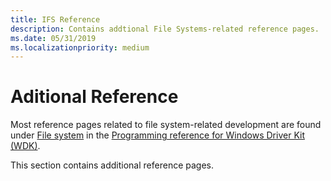 ```yaml
---
title: IFS Reference
description: Contains addtional File Systems-related reference pages.
ms.date: 05/31/2019
ms.localizationpriority: medium
---
```


# Aditional Reference

Most reference pages related to file system-related development are found under [File system](https://docs.microsoft.com/windows-hardware/drivers/ddi/content/_ifsk/) in the [Programming reference for Windows Driver Kit (WDK)](https://docs.microsoft.com/windows-hardware/drivers/ddi/content/).

This section contains additional reference pages.

